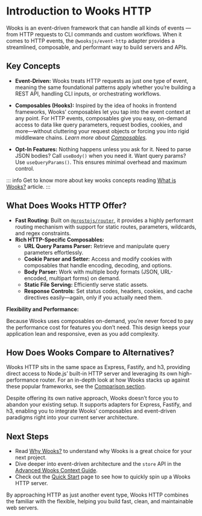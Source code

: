 # Introduction to Wooks HTTP

Wooks is an event-driven framework that can handle all kinds of events — from HTTP requests to CLI commands and custom workflows. When it comes to HTTP events, the `@wooksjs/event-http` adapter provides a streamlined, composable, and performant way to build servers and APIs.

## Key Concepts

- **Event-Driven:** Wooks treats HTTP requests as just one type of event, meaning the same foundational patterns apply whether you’re building a REST API, handling CLI inputs, or orchestrating workflows.
  
- **Composables (Hooks):** Inspired by the idea of hooks in frontend frameworks, Wooks’ composables let you tap into the event context at any point. For HTTP events, composables give you easy, on-demand access to data like query parameters, request bodies, cookies, and more—without cluttering your request objects or forcing you into rigid middleware chains. *Learn more about [Composables](/wooks/what#what-are-composables).*
  
- **Opt-In Features:** Nothing happens unless you ask for it. Need to parse JSON bodies? Call `useBody()` when you need it. Want query params? Use `useQueryParams()`. This ensures minimal overhead and maximum control.

::: info
Get to know more about key wooks concepts reading [What is Wooks?](/wooks/what) article.
:::


## What Does Wooks HTTP Offer?

- **Fast Routing:** Built on [`@prostojs/router`](https://github.com/prostojs/router), it provides a highly performant routing mechanism with support for static routes, parameters, wildcards, and regex constraints.
- **Rich HTTP-Specific Composables:**  
  - **URL Query Params Parser:** Retrieve and manipulate query parameters effortlessly.
  - **Cookie Parser and Setter:** Access and modify cookies with composables that handle encoding, decoding, and options.
  - **Body Parser:** Work with multiple body formats (JSON, URL-encoded, multipart forms) on demand.
  - **Static File Serving:** Efficiently serve static assets.
  - **Response Controls:** Set status codes, headers, cookies, and cache directives easily—again, only if you actually need them.

**Flexibility and Performance:**

Because Wooks uses composables on-demand, you’re never forced to pay the performance cost for features you don’t need. This design keeps your application lean and responsive, even as you add complexity.

## How Does Wooks Compare to Alternatives?

Wooks HTTP sits in the same space as Express, Fastify, and h3, providing direct access to Node.js’ built-in HTTP server and leveraging its own high-performance router. For an in-depth look at how Wooks stacks up against these popular frameworks, see the [Comparison section](/wooks/comparison).

Despite offering its own native approach, Wooks doesn’t force you to abandon your existing setup. It supports adapters for Express, Fastify, and h3, enabling you to integrate Wooks’ composables and event-driven paradigms right into your current server architecture.


## Next Steps

- Read [Why Wooks?](/wooks/why) to understand why Wooks is a great choice for your next project.
- Dive deeper into event-driven architecture and the `store` API in the [Advanced Wooks Context Guide](/wooks/advanced/wooks-context).
- Check out the [Quick Start](/webapp/) page to see how to quickly spin up a Wooks HTTP server.

By approaching HTTP as just another event type, Wooks HTTP combines the familiar with the flexible, helping you build fast, clean, and maintainable web servers.
